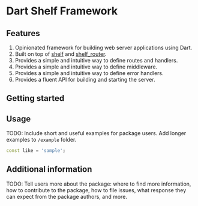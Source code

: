 # Dart Shelf Framework

## Features

1. Opinionated framework for building web server applications using Dart.
2. Built on top of [shelf](https://pub.dev/packages/shelf) and
   [shelf_router](https://pub.dev/packages/shelf_router).
3. Provides a simple and intuitive way to define routes and handlers.
4. Provides a simple and intuitive way to define middleware.
5. Provides a simple and intuitive way to define error handlers.
6. Provides a fluent API for building and starting the server.

## Getting started

## Usage

TODO: Include short and useful examples for package users. Add longer examples
to `/example` folder.

```dart
const like = 'sample';
```

## Additional information

TODO: Tell users more about the package: where to find more information, how to
contribute to the package, how to file issues, what response they can expect
from the package authors, and more.

